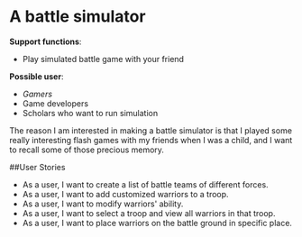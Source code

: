 # A battle simulator

**Support functions**:
- Play simulated battle game with your friend

**Possible user**:
- *Gamers*
- Game developers
- Scholars who want to run simulation

The reason I am interested in making a battle simulator is that I played some really interesting flash games
with my friends when I was a child, and I want to recall some of those precious memory.

##User Stories

- As a user, I want to create a list of battle teams of different forces.
- As a user, I want to add customized warriors to a troop.
- As a user, I want to modify warriors' ability.
- As a user, I want to select a troop and view all warriors in that troop.
- As a user, I want to place warriors on the battle ground in specific place.